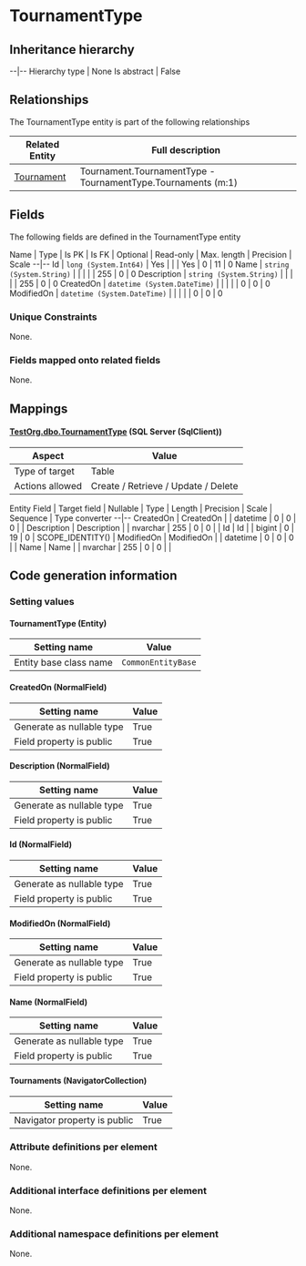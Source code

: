 ﻿TournamentType
================

## Inheritance hierarchy

--|--
Hierarchy type | None
Is abstract | False

## Relationships

The TournamentType entity is part of the following relationships 

Related Entity | Full description 
--|--
[Tournament](../../_DefaultGroup/Entities/Tournament.htm) | Tournament.TournamentType - TournamentType.Tournaments (m:1) 

## Fields

The following fields are defined in the TournamentType entity 

Name | Type | Is PK | Is FK | Optional | Read-only | Max. length | Precision | Scale
--|--
Id | `long (System.Int64)` |  Yes |  |  | Yes | 0 | 11 | 0
Name | `string (System.String)` |   |  |  |  | 255 | 0 | 0
Description | `string (System.String)` |   |  |  |  | 255 | 0 | 0
CreatedOn | `datetime (System.DateTime)` |   |  |  |  | 0 | 0 | 0
ModifiedOn | `datetime (System.DateTime)` |   |  |  |  | 0 | 0 | 0

### Unique Constraints
None.

### Fields mapped onto related fields
None.

## Mappings

#### [TestOrg.dbo.TournamentType](../../../SQL_Server_SqlClient/TestOrg/dbo/TournamentType.htm) (SQL Server (SqlClient))

Aspect | Value
--|--
Type of target | Table
Actions allowed | Create / Retrieve / Update / Delete

Entity Field | Target field | Nullable | Type | Length | Precision | Scale | Sequence | Type converter
--|--
CreatedOn | CreatedOn |  | datetime | 0 | 0 | 0 |  | 
Description | Description |  | nvarchar | 255 | 0 | 0 |  | 
Id | Id |  | bigint | 0 | 19 | 0 | SCOPE_IDENTITY() | 
ModifiedOn | ModifiedOn |  | datetime | 0 | 0 | 0 |  | 
Name | Name |  | nvarchar | 255 | 0 | 0 |  | 

## Code generation information

### Setting values
#### TournamentType (Entity)
Setting name | Value
--|--
Entity base class name | `CommonEntityBase`

#### CreatedOn (NormalField)
Setting name | Value
--|--
Generate as nullable type | True
Field property is public | True

#### Description (NormalField)
Setting name | Value
--|--
Generate as nullable type | True
Field property is public | True

#### Id (NormalField)
Setting name | Value
--|--
Generate as nullable type | True
Field property is public | True

#### ModifiedOn (NormalField)
Setting name | Value
--|--
Generate as nullable type | True
Field property is public | True

#### Name (NormalField)
Setting name | Value
--|--
Generate as nullable type | True
Field property is public | True

#### Tournaments (NavigatorCollection)
Setting name | Value
--|--
Navigator property is public | True

### Attribute definitions per element

None.

### Additional interface definitions per element

None.

### Additional namespace definitions per element

None.
